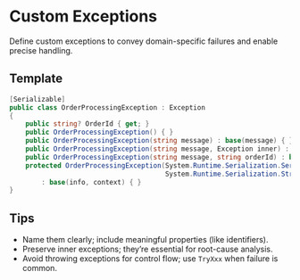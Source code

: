 # Custom Exceptions

Define custom exceptions to convey domain-specific failures and enable precise handling.

## Template
```csharp
[Serializable]
public class OrderProcessingException : Exception
{
	public string? OrderId { get; }
	public OrderProcessingException() { }
	public OrderProcessingException(string message) : base(message) { }
	public OrderProcessingException(string message, Exception inner) : base(message, inner) { }
	public OrderProcessingException(string message, string orderId) : base(message) => OrderId = orderId;
	protected OrderProcessingException(System.Runtime.Serialization.SerializationInfo info,
									   System.Runtime.Serialization.StreamingContext context)
		: base(info, context) { }
}
```

## Tips
- Name them clearly; include meaningful properties (like identifiers).
- Preserve inner exceptions; they’re essential for root-cause analysis.
- Avoid throwing exceptions for control flow; use `TryXxx` when failure is common.
